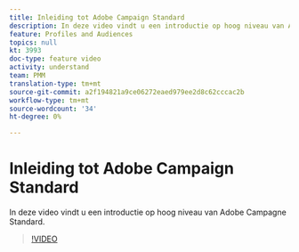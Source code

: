 ```yaml
---
title: Inleiding tot Adobe Campaign Standard
description: In deze video vindt u een introductie op hoog niveau van Adobe Campagne Standard.
feature: Profiles and Audiences
topics: null
kt: 3993
doc-type: feature video
activity: understand
team: PMM
translation-type: tm+mt
source-git-commit: a2f194821a9ce06272eaed979ee2d8c62cccac2b
workflow-type: tm+mt
source-wordcount: '34'
ht-degree: 0%

---
```



# Inleiding tot Adobe Campaign Standard

In deze video vindt u een introductie op hoog niveau van Adobe Campagne Standard.

>[!VIDEO](https://video.tv.adobe.com/v/27072?quality=12)
